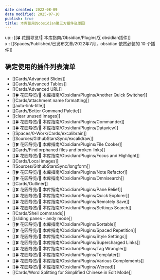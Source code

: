 ```yaml
---
date created: 2022-08-09
date modified: 2025-07-10
publish: true
title: 本库使用的obsidian第三方插件及原因
---
```

up:: [[🍀 花园导览/🧰 本库指南/Obsidian/Plugins/∑ obsidian插件]]  
x:: [[Spaces/Published/已发布文章/2022年7月，obsidian 依然必装的 10 个插件]]

## 确定使用的插件列表清单

- [[Cards/Advanced Slides]]
- [[Cards/Advanced Tables]]
- [[Cards/Advanced URL]]
- [[🍀 花园导览/🧰 本库指南/Obsidian/Plugins/Another Quick Switcher]]
- [[Cards/attachment name formatting]]
- [[auto-link-title]]
- [[Cards/Better Command Palette]]
- [[clear unused images]]
- [[🍀 花园导览/🧰 本库指南/Obsidian/Plugins/Commander]]
- [[🍀 花园导览/🧰 本库指南/Obsidian/Plugins/Dataview]]
- [[Spaces/0-Work/Cards/excalibrain]]
- [[Sources/GithubStarsSync/excalidraw]]
- [[🍀 花园导览/🧰 本库指南/Obsidian/Plugins/File Cooker]]
- [[Cards/Find orphaned files and broken links]]
- [[🍀 花园导览/🧰 本库指南/Obsidian/Plugins/Focus and Highlight]]
- [[Cards/Local images]]
- [[Sources/GithubStarsSync/longform]]
- [[🍀 花园导览/🧰 本库指南/Obsidian/Plugins/Note Refactor]]
- [[🍀 花园导览/🧰 本库指南/Obsidian/Plugins/Omnisearch]]
- [[Cards/Outliner]]
- [[🍀 花园导览/🧰 本库指南/Obsidian/Plugins/Pane Relief]]
- [[🍀 花园导览/🧰 本库指南/Obsidian/Plugins/Quick Explorer]]
- [[🍀 花园导览/🧰 本库指南/Obsidian/Plugins/Remotely Save]]
- [[🍀 花园导览/🧰 本库指南/Obsidian/Plugins/Settings Search]]
- [[Cards/Shell commands]]
- [[sliding panes - andy mode]]
- [[🍀 花园导览/🧰 本库指南/Obsidian/Plugins/Sortable]]
- [[🍀 花园导览/🧰 本库指南/Obsidian/Plugins/Spaced Repetition]]
- [[🍀 花园导览/🧰 本库指南/Obsidian/Plugins/Style Settings]]
- [[🍀 花园导览/🧰 本库指南/Obsidian/Plugins/Supercharged Links]]
- [[🍀 花园导览/🧰 本库指南/Obsidian/Plugins/Tag Wrangler]]
- [[🍀 花园导览/🧰 本库指南/Obsidian/Plugins/Templater]]
- [[🍀 花园导览/🧰 本库指南/Obsidian/Plugins/Various Complements]]
- [[🍀 花园导览/🧰 本库指南/Obsidian/Plugins/Weread]]
- [[Cards/Word Splitting for Simplified Chinese in Edit Mode]]
